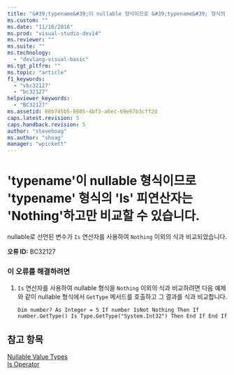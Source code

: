 ```yaml
---
title: "&#39;typename&#39;이 nullable 형식이므로 &#39;typename&#39; 형식의 &#39;Is&#39; 피연산자는 &#39;Nothing&#39;하고만 비교할 수 있습니다. | Microsoft Docs"
ms.custom: ""
ms.date: "11/16/2016"
ms.prod: "visual-studio-dev14"
ms.reviewer: ""
ms.suite: ""
ms.technology: 
  - "devlang-visual-basic"
ms.tgt_pltfrm: ""
ms.topic: "article"
f1_keywords: 
  - "vbc32127"
  - "bc32127"
helpviewer_keywords: 
  - "BC32127"
ms.assetid: 68b745b5-8605-4bf3-a6ec-69e67b3cff2d
caps.latest.revision: 5
caps.handback.revision: 5
author: "stevehoag"
ms.author: "shoag"
manager: "wpickett"
---
```

# &#39;typename&#39;이 nullable 형식이므로 &#39;typename&#39; 형식의 &#39;Is&#39; 피연산자는 &#39;Nothing&#39;하고만 비교할 수 있습니다.
nullable로 선언된 변수가 `Is` 연산자를 사용하여 `Nothing` 이외의 식과 비교되었습니다.  
  
 **오류 ID:** BC32127  
  
### 이 오류를 해결하려면  
  
1.  `Is` 연산자를 사용하여 nullable 형식을 `Nothing` 이외의 식과 비교하려면 다음 예제와 같이 nullable 형식에서 `GetType` 메서드를 호출하고 그 결과를 식과 비교합니다.  
  
    ```vb#  
    Dim number? As Integer = 5 If number IsNot Nothing Then If number.GetType() Is Type.GetType("System.Int32") Then End If End If  
    ```  
  
## 참고 항목  
 [Nullable Value Types](../Topic/Nullable%20Value%20Types%20\(Visual%20Basic\).md)   
 [Is Operator](../Topic/Is%20Operator%20\(Visual%20Basic\).md)